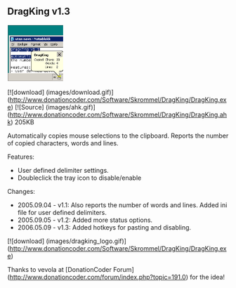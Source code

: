 ## DragKing v1.3

![dragking logo](images/dragking.png)

[![download] (images/download.gif)] (http://www.donationcoder.com/Software/Skrommel/DragKing/DragKing.exe)
[![Source] (images/ahk.gif)] (http://www.donationcoder.com/Software/Skrommel/DragKing/DragKing.ahk) 205KB

Automatically copies mouse selections to the clipboard. Reports the number of copied characters, words and lines. 

Features:
- User defined delimiter settings. 
- Doubleclick the tray icon to disable/enable

Changes:
- 2005.09.04 - v1.1: Also reports the number of words and lines. Added ini file for user defined delimiters.
- 2005.09.05 - v1.2: Added more status options.
- 2006.05.09 - v1.3: Added hotkeys for pasting and disabling.

[![download] (images/dragking_logo.gif)] (http://www.donationcoder.com/Software/Skrommel/DragKing/DragKing.exe)

Thanks to vevola at [DonationCoder Forum] (http://www.donationcoder.com/forum/index.php?topic=191.0) for the idea!
